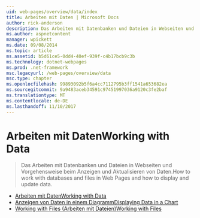 ```yaml
---
uid: web-pages/overview/data/index
title: Arbeiten mit Daten | Microsoft Docs
author: rick-anderson
description: Das Arbeiten mit Datenbanken und Dateien in Webseiten und Vorgehensweise beim Anzeigen und Aktualisieren von Daten.
ms.author: aspnetcontent
manager: wpickett
ms.date: 09/08/2014
ms.topic: article
ms.assetid: b5d61ce5-0dd4-40ef-939f-c4b17bcb9c3b
ms.technology: dotnet-webpages
ms.prod: .net-framework
msc.legacyurl: /web-pages/overview/data
msc.type: chapter
ms.openlocfilehash: 99893092b5f6a4cc7112795b3ff1541a653682ea
ms.sourcegitcommit: 9a9483aceb34591c97451997036a9120c3fe2baf
ms.translationtype: MT
ms.contentlocale: de-DE
ms.lasthandoff: 11/10/2017
---
```

<a name="working-with-data"></a><span data-ttu-id="a6543-103">Arbeiten mit Daten</span><span class="sxs-lookup"><span data-stu-id="a6543-103">Working with Data</span></span>
====================
> <span data-ttu-id="a6543-104">Das Arbeiten mit Datenbanken und Dateien in Webseiten und Vorgehensweise beim Anzeigen und Aktualisieren von Daten.</span><span class="sxs-lookup"><span data-stu-id="a6543-104">How to work with databases and files in Web Pages and how to display and update data.</span></span>


- [<span data-ttu-id="a6543-105">Arbeiten mit Daten</span><span class="sxs-lookup"><span data-stu-id="a6543-105">Working with Data</span></span>](5-working-with-data.md)
- [<span data-ttu-id="a6543-106">Anzeigen von Daten in einem Diagramm</span><span class="sxs-lookup"><span data-stu-id="a6543-106">Displaying Data in a Chart</span></span>](7-displaying-data-in-a-chart.md)
- [<span data-ttu-id="a6543-107">Working with Files (Arbeiten mit Dateien)</span><span class="sxs-lookup"><span data-stu-id="a6543-107">Working with Files</span></span>](working-with-files.md)
